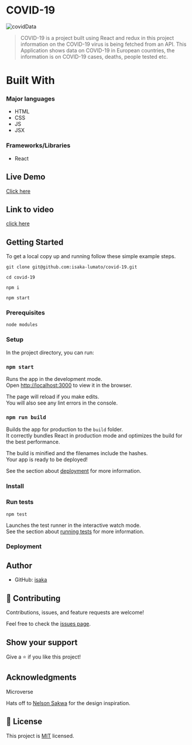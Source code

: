 # COVID-19

![covidData](https://user-images.githubusercontent.com/75973193/143659776-e02b8354-38cc-49bc-9d9b-7c23f461659f.png)

> COVID-19 is a project built using React and redux in this project information on the COVID-19 virus is being fetched from an API. This Application shows data on COVID-19 in European countries, the information is on COVID-19 cases, deaths, people tested etc.


# Built With

### Major languages
- HTML
- CSS
- JS
- JSX

### Frameworks/Libraries
- React

## Live Demo

[Click here](https://covid-19-covid.netlify.app/) 

## Link to video
[click here](https://www.loom.com/share/45add1fcfce7481baa8b86d5915bcfd5)

## Getting Started

To get a local copy up and running follow these simple example steps.
```
git clone git@github.com:isaka-lumato/covid-19.git

cd covid-19

npm i 

npm start 
```

### Prerequisites
```
node modules 
```
### Setup

In the project directory, you can run:

### `npm start`

Runs the app in the development mode.\
Open [http://localhost:3000](http://localhost:3000) to view it in the browser.

The page will reload if you make edits.\
You will also see any lint errors in the console.


### `npm run build`

Builds the app for production to the `build` folder.\
It correctly bundles React in production mode and optimizes the build for the best performance.

The build is minified and the filenames include the hashes.\
Your app is ready to be deployed!

See the section about [deployment](https://facebook.github.io/create-react-app/docs/deployment) for more information.

### Install

### Run tests
```
npm test
```

Launches the test runner in the interactive watch mode.\
See the section about [running tests](https://facebook.github.io/create-react-app/docs/running-tests) for more information.

### Deployment



## Author

- GitHub: [isaka](https://github.com/isaka-lumato)


## 🤝 Contributing

Contributions, issues, and feature requests are welcome!

Feel free to check the [issues page](../../issues/).

## Show your support

Give a ⭐️ if you like this project!

## Acknowledgments
Microverse

Hats off to [Nelson Sakwa](https://www.behance.net/sakwadesignstudio) for the design inspiration.

## 📝 License

This project is [MIT](./MIT.md) licensed.
